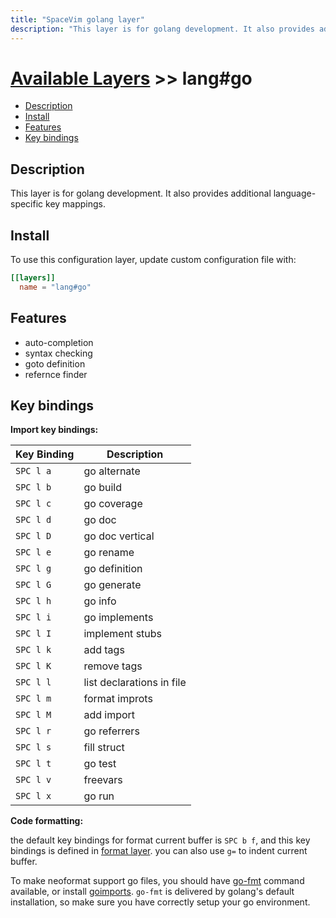 ```yaml
---
title: "SpaceVim golang layer"
description: "This layer is for golang development. It also provides additional language-specific key mappings."
---
```


# [Available Layers](../../) >> lang#go

<!-- vim-markdown-toc GFM -->

- [Description](#description)
- [Install](#install)
- [Features](#features)
- [Key bindings](#key-bindings)

<!-- vim-markdown-toc -->

## Description

This layer is for golang development. It also provides additional language-specific key mappings.

## Install

To use this configuration layer, update custom configuration file with:

```toml
[[layers]]
  name = "lang#go"
```

## Features

- auto-completion
- syntax checking
- goto definition
- refernce finder

## Key bindings

**Import key bindings:**

| Key Binding | Description               |
| ----------- | ------------------------- |
| `SPC l a`   | go alternate              |
| `SPC l b`   | go build                  |
| `SPC l c`   | go coverage               |
| `SPC l d`   | go doc                    |
| `SPC l D`   | go doc vertical           |
| `SPC l e`   | go rename                 |
| `SPC l g`   | go definition             |
| `SPC l G`   | go generate               |
| `SPC l h`   | go info                   |
| `SPC l i`   | go implements             |
| `SPC l I`   | implement stubs           |
| `SPC l k`   | add tags                  |
| `SPC l K`   | remove tags               |
| `SPC l l`   | list declarations in file |
| `SPC l m`   | format improts            |
| `SPC l M`   | add import                |
| `SPC l r`   | go referrers              |
| `SPC l s`   | fill struct               |
| `SPC l t`   | go test                   |
| `SPC l v`   | freevars                  |
| `SPC l x`   | go run                    |

**Code formatting:**

the default key bindings for format current buffer is `SPC b f`, and this key bindings is defined in [format layer](<>). you can also use `g=` to indent current buffer.

To make neoformat support go files, you should have [go-fmt](http://golang.org/cmd/gofmt/) command available, or
install [goimports](https://godoc.org/golang.org/x/tools/cmd/goimports). `go-fmt` is delivered by golang's default installation, so make sure you have correctly setup your go environment.
